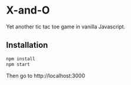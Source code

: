 # X-and-O
Yet another tic tac toe game in vanilla Javascript.

## Installation

```sh
npm install
npm start
```

Then go to http://localhost:3000
